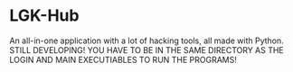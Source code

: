 # LGK-Hub
An all-in-one application with a lot of hacking tools, all made with Python.
STILL DEVELOPING!
YOU HAVE TO BE IN THE SAME DIRECTORY AS THE LOGIN AND MAIN EXECUTIABLES TO RUN THE PROGRAMS!